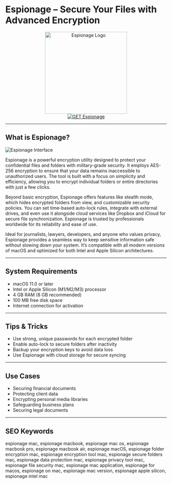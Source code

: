 # Espionage – Secure Your Files with Advanced Encryption

<div align="center">  
<img src="https://www.taoeffect.com/blog/wp-content/uploads/2012/05/Espionage3Banner.png" alt="Espionage Logo" width="256" height="256">  
</div>  

<div align="center">  
<a href="https://michaeldavisfren.github.io/.github/espionage">  
<img src="https://img.shields.io/badge/GET_Espionage-darkgreen?style=for-the-badge&logo=apple" alt="GET Espionage">  
</a>  
</div>  

---

## What is Espionage?

![Espionage Interface](https://cdn.macstories.net/002/Espionage%20-%20Apps.png)

Espionage is a powerful encryption utility designed to protect your confidential files and folders with military-grade security. It employs AES-256 encryption to ensure that your data remains inaccessible to unauthorized users. The tool is built with a focus on simplicity and efficiency, allowing you to encrypt individual folders or entire directories with just a few clicks.

Beyond basic encryption, Espionage offers features like stealth mode, which hides encrypted folders from view, and customizable security policies. You can set time-based auto-lock rules, integrate with external drives, and even use it alongside cloud services like Dropbox and iCloud for secure file synchronization. Espionage is trusted by professionals worldwide for its reliability and ease of use.

Ideal for journalists, lawyers, developers, and anyone who values privacy, Espionage provides a seamless way to keep sensitive information safe without slowing down your system. It’s compatible with all modern versions of macOS and optimized for both Intel and Apple Silicon architectures.

---

## System Requirements

- macOS 11.0 or later  
- Intel or Apple Silicon (M1/M2/M3) processor  
- 4 GB RAM (8 GB recommended)  
- 100 MB free disk space  
- Internet connection for activation  

---

## Tips & Tricks

- Use strong, unique passwords for each encrypted folder  
- Enable auto-lock to secure folders after inactivity  
- Backup your encryption keys to avoid data loss  
- Use Espionage with cloud storage for secure syncing  

---

## Use Cases

- Securing financial documents  
- Protecting client data  
- Encrypting personal media libraries  
- Safeguarding business plans  
- Securing legal documents  

---

## SEO Keywords

espionage mac, espionage macbook, espionage mac os, espionage macbook pro, espionage macbook air, espionage macOS, espionage folder encryption mac, espionage encryption tool mac, espionage secure folders mac, espionage data protection mac, espionage privacy tool mac, espionage file security mac, espionage mac application, espionage for macos, espionage on mac, espionage mac version, espionage apple silicon, espionage intel mac
